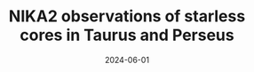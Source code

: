 ---
title: "NIKA2 observations of starless cores in Taurus and Perseus"
collection: "publications"
category: "co_procs"
permalink: /publications/2024EPJWC29300027K
link: https://ui.adsabs.harvard.edu/abs/2024EPJWC.29300027K/abstract
date: 2024-06-01
venue: "mm Universe 2023 - Observing the Universe at mm Wavelengths"
citation: "Moyer-Anin, A., Adam, R., Ade, P., et al. (2024), mm Universe 2023 - Observing the Universe at mm Wavelengths, 293, 00032."
---